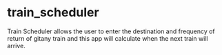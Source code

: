 # train_scheduler

Train Scheduler allows the user to enter the destination and frequency of return of gitany train and this app will calculate when the next train will arrive.
